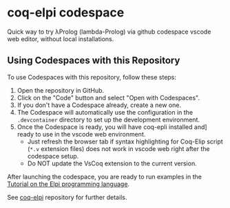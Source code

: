 # coq-elpi codespace
Quick way to try λProlog (lambda-Prolog) via github codespace vscode web editor, without local installations.

## Using Codespaces with this Repository

To use Codespaces with this repository, follow these steps:

1. Open the repository in GitHub.
2. Click on the "Code" button and select "Open with Codespaces".
3. If you don't have a Codespace already, create a new one.
4. The Codespace will automatically use the configuration in the `.devcontainer` directory to set up the development environment.
5. Once the Codespace is ready, you will have coq-epli installed and] ready to use in the vscode web environment.
   - Just refresh the browser tab if syntax highlighting for Coq-Elip script (`*.v` extension files) does not work in vscode web right after the codespace setup.
   - Do NOT update the VsCoq extension to the current version.


After launching the codespace, you are ready to run examples in the [Tutorial on the Elpi programming language](https://lpcic.github.io/coq-elpi/tutorial_elpi_lang.html).

See [coq-elpi](https://github.com/LPCIC/coq-elpi) repository for further details.
